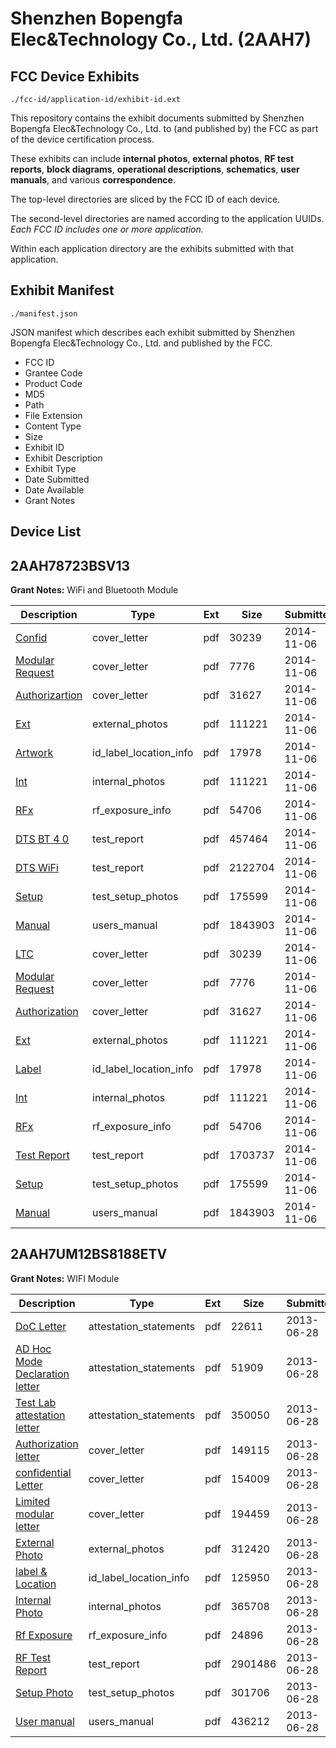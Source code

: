 # Shenzhen Bopengfa Elec&Technology Co., Ltd. (2AAH7)
## FCC Device Exhibits

```
./fcc-id/application-id/exhibit-id.ext
```

This repository contains the exhibit documents submitted by Shenzhen Bopengfa Elec&Technology Co., Ltd. to (and published by) the FCC as part of the device certification process.

These exhibits can include **internal photos**, **external photos**, **RF test reports**, **block diagrams**, **operational descriptions**, **schematics**, **user manuals**, and various **correspondence**.

The top-level directories are sliced by the FCC ID of each device.

The second-level directories are named according to the application UUIDs. *Each FCC ID includes one or more application.*

Within each application directory are the exhibits submitted with that application. 

## Exhibit Manifest

```
./manifest.json
```

JSON manifest which describes each exhibit submitted by Shenzhen Bopengfa Elec&Technology Co., Ltd. and published by the FCC.

- FCC ID
- Grantee Code
- Product Code
- MD5
- Path
- File Extension
- Content Type
- Size
- Exhibit ID
- Exhibit Description
- Exhibit Type
- Date Submitted
- Date Available
- Grant Notes

## Device List
## 2AAH78723BSV13
**Grant Notes:** WiFi and Bluetooth Module

| Description | Type | Ext | Size | Submitted | Available |
| ----------- | ---- | --- | ---- | --------- | --------- |
| [Confid](2AAH78723BSV13/94d4d74ad8e558007ef9c14912f2d9d8/2437617.pdf) | cover_letter | pdf | 30239 | 2014-11-06 | 2014-11-06 |
| [Modular Request](2AAH78723BSV13/94d4d74ad8e558007ef9c14912f2d9d8/2437621.pdf) | cover_letter | pdf | 7776 | 2014-11-06 | 2014-11-06 |
| [Authorizartion](2AAH78723BSV13/94d4d74ad8e558007ef9c14912f2d9d8/2437623.pdf) | cover_letter | pdf | 31627 | 2014-11-06 | 2014-11-06 |
| [Ext](2AAH78723BSV13/94d4d74ad8e558007ef9c14912f2d9d8/2437619.pdf) | external_photos | pdf | 111221 | 2014-11-06 | 2014-11-06 |
| [Artwork](2AAH78723BSV13/94d4d74ad8e558007ef9c14912f2d9d8/2437618.pdf) | id_label_location_info | pdf | 17978 | 2014-11-06 | 2014-11-06 |
| [Int](2AAH78723BSV13/94d4d74ad8e558007ef9c14912f2d9d8/2437619.pdf) | internal_photos | pdf | 111221 | 2014-11-06 | 2014-11-06 |
| [RFx](2AAH78723BSV13/94d4d74ad8e558007ef9c14912f2d9d8/2437622.pdf) | rf_exposure_info | pdf | 54706 | 2014-11-06 | 2014-11-06 |
| [DTS BT 4 0](2AAH78723BSV13/94d4d74ad8e558007ef9c14912f2d9d8/2437644.pdf) | test_report | pdf | 457464 | 2014-11-06 | 2014-11-06 |
| [DTS WiFi](2AAH78723BSV13/94d4d74ad8e558007ef9c14912f2d9d8/2437645.pdf) | test_report | pdf | 2122704 | 2014-11-06 | 2014-11-06 |
| [Setup](2AAH78723BSV13/94d4d74ad8e558007ef9c14912f2d9d8/2437624.pdf) | test_setup_photos | pdf | 175599 | 2014-11-06 | 2014-11-06 |
| [Manual](2AAH78723BSV13/94d4d74ad8e558007ef9c14912f2d9d8/2437625.pdf) | users_manual | pdf | 1843903 | 2014-11-06 | 2014-11-06 |
| [LTC](2AAH78723BSV13/9dae687cf3da8426cdb7e81f5f86384d/2437617.pdf) | cover_letter | pdf | 30239 | 2014-11-06 | 2014-11-06 |
| [Modular Request](2AAH78723BSV13/9dae687cf3da8426cdb7e81f5f86384d/2437621.pdf) | cover_letter | pdf | 7776 | 2014-11-06 | 2014-11-06 |
| [Authorization](2AAH78723BSV13/9dae687cf3da8426cdb7e81f5f86384d/2437623.pdf) | cover_letter | pdf | 31627 | 2014-11-06 | 2014-11-06 |
| [Ext](2AAH78723BSV13/9dae687cf3da8426cdb7e81f5f86384d/2437619.pdf) | external_photos | pdf | 111221 | 2014-11-06 | 2014-11-06 |
| [Label](2AAH78723BSV13/9dae687cf3da8426cdb7e81f5f86384d/2437618.pdf) | id_label_location_info | pdf | 17978 | 2014-11-06 | 2014-11-06 |
| [Int](2AAH78723BSV13/9dae687cf3da8426cdb7e81f5f86384d/2437619.pdf) | internal_photos | pdf | 111221 | 2014-11-06 | 2014-11-06 |
| [RFx](2AAH78723BSV13/9dae687cf3da8426cdb7e81f5f86384d/2437622.pdf) | rf_exposure_info | pdf | 54706 | 2014-11-06 | 2014-11-06 |
| [Test Report](2AAH78723BSV13/9dae687cf3da8426cdb7e81f5f86384d/2437616.pdf) | test_report | pdf | 1703737 | 2014-11-06 | 2014-11-06 |
| [Setup](2AAH78723BSV13/9dae687cf3da8426cdb7e81f5f86384d/2437624.pdf) | test_setup_photos | pdf | 175599 | 2014-11-06 | 2014-11-06 |
| [Manual](2AAH78723BSV13/9dae687cf3da8426cdb7e81f5f86384d/2437625.pdf) | users_manual | pdf | 1843903 | 2014-11-06 | 2014-11-06 |
## 2AAH7UM12BS8188ETV
**Grant Notes:** WIFI Module

| Description | Type | Ext | Size | Submitted | Available |
| ----------- | ---- | --- | ---- | --------- | --------- |
| [DoC Letter](2AAH7UM12BS8188ETV/89e97b808227301dec75c1e2684880cf/2004223.pdf) | attestation_statements | pdf | 22611 | 2013-06-28 | 2013-06-28 |
| [AD Hoc Mode Declaration letter](2AAH7UM12BS8188ETV/89e97b808227301dec75c1e2684880cf/2004224.pdf) | attestation_statements | pdf | 51909 | 2013-06-28 | 2013-06-28 |
| [Test Lab attestation letter](2AAH7UM12BS8188ETV/89e97b808227301dec75c1e2684880cf/2004225.pdf) | attestation_statements | pdf | 350050 | 2013-06-28 | 2013-06-28 |
| [Authorization letter](2AAH7UM12BS8188ETV/89e97b808227301dec75c1e2684880cf/2004220.pdf) | cover_letter | pdf | 149115 | 2013-06-28 | 2013-06-28 |
| [confidential Letter](2AAH7UM12BS8188ETV/89e97b808227301dec75c1e2684880cf/2004221.pdf) | cover_letter | pdf | 154009 | 2013-06-28 | 2013-06-28 |
| [Limited modular letter](2AAH7UM12BS8188ETV/89e97b808227301dec75c1e2684880cf/2004222.pdf) | cover_letter | pdf | 194459 | 2013-06-28 | 2013-06-28 |
| [External Photo](2AAH7UM12BS8188ETV/89e97b808227301dec75c1e2684880cf/2004229.pdf) | external_photos | pdf | 312420 | 2013-06-28 | 2013-06-28 |
| [label & Location](2AAH7UM12BS8188ETV/89e97b808227301dec75c1e2684880cf/2004230.pdf) | id_label_location_info | pdf | 125950 | 2013-06-28 | 2013-06-28 |
| [Internal Photo](2AAH7UM12BS8188ETV/89e97b808227301dec75c1e2684880cf/2004231.pdf) | internal_photos | pdf | 365708 | 2013-06-28 | 2013-06-28 |
| [Rf Exposure](2AAH7UM12BS8188ETV/89e97b808227301dec75c1e2684880cf/2004232.pdf) | rf_exposure_info | pdf | 24896 | 2013-06-28 | 2013-06-28 |
| [RF Test Report](2AAH7UM12BS8188ETV/89e97b808227301dec75c1e2684880cf/2004233.pdf) | test_report | pdf | 2901486 | 2013-06-28 | 2013-06-28 |
| [Setup Photo](2AAH7UM12BS8188ETV/89e97b808227301dec75c1e2684880cf/2004234.pdf) | test_setup_photos | pdf | 301706 | 2013-06-28 | 2013-06-28 |
| [User manual](2AAH7UM12BS8188ETV/89e97b808227301dec75c1e2684880cf/2004235.pdf) | users_manual | pdf | 436212 | 2013-06-28 | 2013-06-28 |
